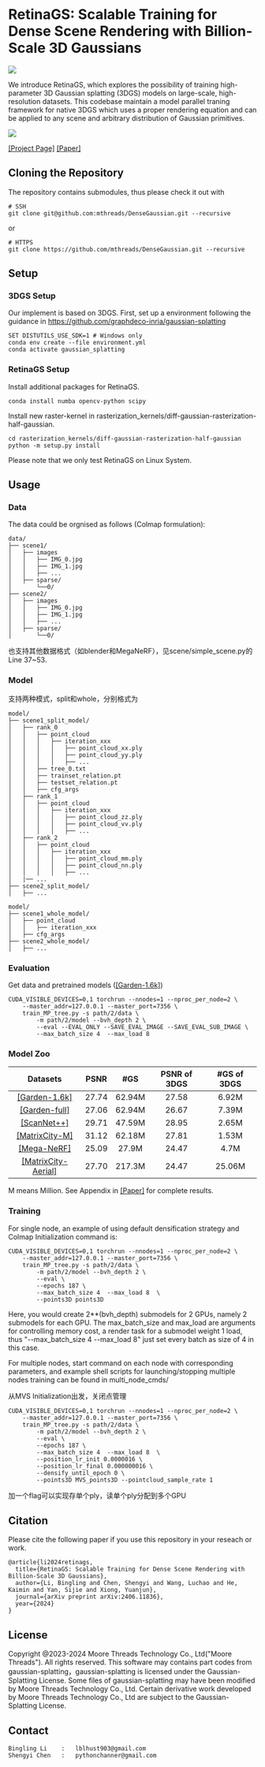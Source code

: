 # RetinaGS: Scalable Training for Dense Scene Rendering with Billion-Scale 3D Gaussians

<img src="./assets/teaser.png">

We introduce RetinaGS, which explores the possibility of training high-parameter 3D Gaussian splatting (3DGS) models on large-scale, high-resolution datasets. This codebase maintain a model parallel traning framework for native 3DGS which uses a proper rendering equation and can be applied to any scene and arbitrary distribution of Gaussian primitives. 

<img src="./assets/pipeline.png">


[[Project Page]](https://ai-reality.github.io/RetinaGS/)
[[Paper]](https://arxiv.org/pdf/2406.11836)

## Cloning the Repository

The repository contains submodules, thus please check it out with

```
# SSH
git clone git@github.com:mthreads/DenseGaussian.git --recursive
```

or

```
# HTTPS
git clone https://github.com/mthreads/DenseGaussian.git --recursive
```

## Setup

### 3DGS Setup
Our implement is based on 3DGS. First, set up a environment following the guidance in https://github.com/graphdeco-inria/gaussian-splatting

```shell
SET DISTUTILS_USE_SDK=1 # Windows only
conda env create --file environment.yml
conda activate gaussian_splatting
```

### RetinaGS Setup
Install additional packages for RetinaGS.

```
conda install numba opencv-python scipy
```

Install new raster-kernel in rasterization_kernels/diff-gaussian-rasterization-half-gaussian.

```
cd rasterization_kernels/diff-gaussian-rasterization-half-gaussian
python -m setup.py install
```

Please note that we only test RetinaGS on Linux System.

## Usage

### Data 
The data could be orgnised as follows (Colmap formulation):
```
data/
├── scene1/
│   ├── images
│   │   ├── IMG_0.jpg
│   │   ├── IMG_1.jpg
│   │   ├── ...
│   ├── sparse/
│       └──0/
├── scene2/
│   ├── images
│   │   ├── IMG_0.jpg
│   │   ├── IMG_1.jpg
│   │   ├── ...
│   ├── sparse/
│       └──0/
```

也支持其他数据格式（如blender和MegaNeRF），见scene/simple_scene.py的Line 37~53.

### Model 

支持两种模式，split和whole，分别格式为

```
model/
├── scene1_split_model/
│   ├── rank_0
│   │   ├── point_cloud
│   │   │   ├── iteration_xxx
│   │   │   │   ├── point_cloud_xx.ply
│   │   │   │   ├── point_cloud_yy.ply
│   │   │   │   ├── ...
│   │   ├── tree_0.txt
│   │   ├── trainset_relation.pt
│   │   ├── testset_relation.pt
│   │   ├── cfg_args
│   ├── rank_1
│   │   ├── point_cloud
│   │   │   ├── iteration_xxx
│   │   │   │   ├── point_cloud_zz.ply
│   │   │   │   ├── point_cloud_vv.ply
│   │   │   │   ├── ...
│   ├── rank_2
│   │   ├── point_cloud
│   │   │   ├── iteration_xxx
│   │   │   │   ├── point_cloud_mm.ply
│   │   │   │   ├── point_cloud_nn.ply
│   │   │   │   ├── ...
│   |── ...
├── scene2_split_model/
│   ├── ...
```

```
model/
├── scene1_whole_model/
│   ├── point_cloud
│   │   ├── iteration_xxx
│   ├── cfg_args
├── scene2_whole_model/
│   ├── ...
```

### Evaluation
Get data and pretrained models ([[Garden-1.6k]](https://ai-reality.github.io/RetinaGS/))

```
CUDA_VISIBLE_DEVICES=0,1 torchrun --nnodes=1 --nproc_per_node=2 \
    --master_addr=127.0.0.1 --master_port=7356 \
    train_MP_tree.py -s path/2/data \
        -m path/2/model --bvh_depth 2 \
        --eval --EVAL_ONLY --SAVE_EVAL_IMAGE --SAVE_EVAL_SUB_IMAGE \
        --max_batch_size 4  --max_load 8  
```

### Model Zoo

| Datasets                                                      | PSNR | #GS   | PSNR of 3DGS | #GS of 3DGS |
|:-----------------:                                            |:----:|:-----:|:------------:|:-----------:|
| [[Garden-1.6k]](https://ai-reality.github.io/RetinaGS/)       |27.74 |62.94M |   27.58      |   6.92M     |
| [[Garden-full]](https://ai-reality.github.io/RetinaGS/)       |27.06 |62.94M |   26.67      |   7.39M     |
| [[ScanNet++]](https://ai-reality.github.io/RetinaGS/)         |29.71 |47.59M |   28.95      |   2.65M     |
| [[MatrixCity-M]](https://ai-reality.github.io/RetinaGS/)      |31.12 |62.18M |   27.81      |   1.53M     |
| [[Mega-NeRF]](https://ai-reality.github.io/RetinaGS/)         |25.09 |27.9M  |   24.47      |   4.7M      |
| [[MatrixCity-Aerial]](https://ai-reality.github.io/RetinaGS/) |27.70 |217.3M |   24.47      |   25.06M    |

M means Million. See Appendix in [[Paper]](https://arxiv.org/pdf/2406.11836) for complete results.

### Training 
For single node, an example of using default densification strategy and Colmap Initialization  command is:
```
CUDA_VISIBLE_DEVICES=0,1 torchrun --nnodes=1 --nproc_per_node=2 \
    --master_addr=127.0.0.1 --master_port=7356 \
    train_MP_tree.py -s path/2/data \
        -m path/2/model --bvh_depth 2 \
        --eval \
        --epochs 187 \
        --max_batch_size 4  --max_load 8  \
        --points3D points3D
```
Here, you would create 2**(bvh_depth) submodels for 2 GPUs, namely 2 submodels for each GPU. The max_batch_size and max_load are arguments for controlling memory cost, a render task for a submodel weight 1 load, thus "--max_batch_size 4  --max_load 8" just set every batch as size of 4 in this case. 

For multiple nodes, start command on each node with corresponding parameters, and example shell scripts for launching/stopping multiple nodes training can be found in multi_node_cmds/

从MVS Initialization出发，关闭点管理
```
CUDA_VISIBLE_DEVICES=0,1 torchrun --nnodes=1 --nproc_per_node=2 \
    --master_addr=127.0.0.1 --master_port=7356 \
    train_MP_tree.py -s path/2/data \
        -m path/2/model --bvh_depth 2 \
        --eval \
        --epochs 187 \
        --max_batch_size 4  --max_load 8  \
        --position_lr_init 0.0000016 \
        --position_lr_final 0.000000016 \
        --densify_until_epoch 0 \
        --points3D MVS_points3D --pointcloud_sample_rate 1
```

加一个flag可以实现存单个ply，读单个ply分配到多个GPU

## Citation
Please cite the following paper if you use this repository in your reseach or work.
```
@article{li2024retinags,
  title={RetinaGS: Scalable Training for Dense Scene Rendering with Billion-Scale 3D Gaussians},
  author={Li, Bingling and Chen, Shengyi and Wang, Luchao and He, Kaimin and Yan, Sijie and Xiong, Yuanjun},
  journal={arXiv preprint arXiv:2406.11836},
  year={2024}
}
```
## License
Copyright @2023-2024 Moore Threads Technology Co., Ltd("Moore Threads"). All rights reserved. This software may contains part codes from gaussian-splatting，gaussian-splatting is licensed under the Gaussian-Splatting License. Some files of gaussian-splatting may have been modified by Moore Threads Technology Co., Ltd.  Certain derivative work developed by Moore Threads Technology Co., Ltd are subject to the Gaussian-Splatting License.

## Contact
```
Bingling Li    :   lblhust903@gmail.com
Shengyi Chen   :   pythonchanner@gmail.com
```


